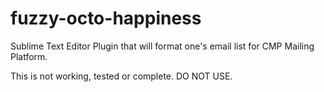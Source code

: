 fuzzy-octo-happiness
====================

Sublime Text Editor Plugin that will format one's email list for CMP Mailing Platform.

This is not working, tested or complete. DO NOT USE.
